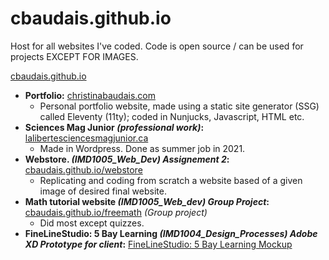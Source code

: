 # cbaudais.github.io

Host for all websites I've coded. Code is open source / can be used for projects EXCEPT FOR IMAGES. 

[cbaudais.github.io](https://cbaudais.github.io/)
- **Portfolio:** <a href="https://christinabaudais.com/" target="_blank">christinabaudais.com</a>
    - Personal portfolio website, made using a static site generator (SSG) called Eleventy (11ty); coded in Nunjucks, Javascript, HTML etc.
- **Sciences Mag Junior _(professional work)_:** <a href="https://lalibertesciencesmagjunior.ca/" target="_blank">lalibertesciencesmagjunior.ca</a>
    - Made in Wordpress. Done as summer job in 2021.
- **Webstore. _(IMD1005_Web_Dev) Assignement 2_:** [cbaudais.github.io/webstore](https://cbaudais.github.io/webstore/index.html)
    - Replicating and coding from scratch a website based of a given image of desired final website.
- **Math tutorial website _(IMD1005_Web_dev) Group Project_:** <a href="https://cbaudais.github.io/freemath/Home.html" target="_blank">cbaudais.github.io/freemath</a> <i>(Group project)</i>
    - Did most except quizzes.
- **FineLineStudio: 5 Bay Learning _(IMD1004_Design_Processes) Adobe XD Prototype for client_:** <a href="https://xd.adobe.com/view/7641b9d2-6d2e-4fda-644a-14059b5afb91-0070/screen/77d39429-0f34-4b39-a522-0d7c8f9065af?fullscreen" target="_blank">FineLineStudio: 5 Bay Learning Mockup</a>
<!--- - <a href="https://warriorwildpaw.wixsite.com/wildyartsy" target="_blank">Wix Portfolio</a> <i>(for Algonquin College courses)</i>
- <a href="http://wildyartsy.myartsonline.com/website/home.html" target="_blank">Mini portfolio project</a> -->
